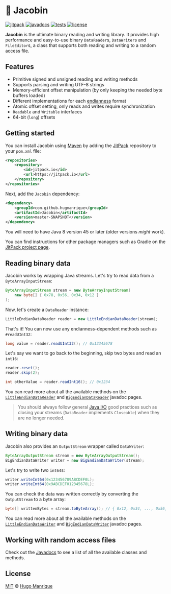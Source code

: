 # :electric_plug: Jacobin

[![jitpack][jitpack]][jitpack-url]
[![javadocs][javadocs]][javadocs-url]
[![tests][tests]][tests-url]
[![license][license]][license-url]

**Jacobin** is the ultimate binary reading and writing library. It provides high performance and easy-to-use 
binary `DataReader`s, `DataWriter`s and `FileEditor`s, a class that supports both reading and writing to a 
random access file.

## Features

- Primitive signed and unsigned reading and writing methods
- Supports parsing and writing UTF-8 strings
- Memory-efficient offset manipulation (by only keeping the needed byte buffers loaded) 
- Different implementations for each [endianness](https://en.wikipedia.org/wiki/Endianness) format
- Atomic offset setting, only reads and writes require synchronization
- `Readable` and `Writable` interfaces
- 64-bit (`long`) offsets

## Getting started

You can install Jacobin using [Maven](https://maven.apache.org/) by adding the [JitPack](https://jitpack.io/) repository to your `pom.xml` file:

```xml
<repositories>
    <repository>
        <id>jitpack.io</id>
        <url>https://jitpack.io</url>
    </repository>
</repositories>
```

Next, add the `Jacobin` dependency:

```xml
<dependency>
    <groupId>com.github.hugmanrique</groupId>
    <artifactId>Jacobin</artifactId>
    <version>master-SNAPSHOT</version>
</dependency>
```

You will need to have Java 8 version 45 or later (older versions _might_ work).

You can find instructions for other package managers such as Gradle on the [JitPack project page](https://jitpack.io/#hugmanrique/Jacobin).

## Reading binary data

Jacobin works by wrapping Java streams. Let's try to read data from a `ByteArrayInputStream`:

```java
ByteArrayInputStream stream = new ByteArrayInputStream(
    new byte[] { 0x78, 0x56, 0x34, 0x12 }
);
```

Now, let's create a `DataReader` instance:

```java
LittleEndianDataReader reader = new LittleEndianDataReader(stream);
```

That's it! You can now use any endianness-dependent methods such as `#readUInt32`:

```java
long value = reader.readUInt32(); // 0x12345678
```

Let's say we want to go back to the beginning, skip two bytes and read an `int16`:

```java
reader.reset();
reader.skip(2);

int otherValue = reader.readInt16(); // 0x1234
```

You can read more about all the available methods on the [`LittleEndianDataReader`](https://jitpack.io/com/github/hugmanrique/Jacobin/master-SNAPSHOT/javadoc/me/hugmanrique/jacobin/reader/LittleEndianDataReader.html) 
and [`BigEndianDataReader`](https://jitpack.io/com/github/hugmanrique/Jacobin/master-SNAPSHOT/javadoc/me/hugmanrique/jacobin/reader/BigEndianDataReader.html) javadoc pages.

> You should always follow general [Java I/O](https://docs.oracle.com/javase/tutorial/essential/io/) good practices such as closing your streams (`DataReader` implements `Closeable`) when they are no longer needed.

## Writing binary data

Jacobin also provides an `OutputStream` wrapper called `DataWriter`:

```java
ByteArrayOutputStream stream = new ByteArrayOutputStream();
BigEndianDataWriter writer = new BigEndianDataWriter(stream);
```

Let's try to write two `int64`s:

```java
writer.writeInt64(0x123456789ABCDEF0L);
writer.writeInt64(0x9ABCDEF012345678L);
```

You can check the data was written correctly by converting the `OutputStream` to a byte array:

```java
byte[] writtenBytes = stream.toByteArray(); // { 0x12, 0x34, ..., 0x56, 0x78 }
```

You can read more about all the available methods on the [`LittleEndianDataWriter`](https://jitpack.io/com/github/hugmanrique/Jacobin/master-SNAPSHOT/javadoc/me/hugmanrique/jacobin/writer/LittleEndianDataWriter.html) 
and [`BigEndianDataWriter`](https://jitpack.io/com/github/hugmanrique/Jacobin/master-SNAPSHOT/javadoc/me/hugmanrique/jacobin/writer/BigEndianDataWriter.html) javadoc pages.


## Working with random access files

Check out the [Javadocs][javadocs-url] to see a list of all the available classes and methods.

## License

[MIT](LICENSE) &copy; [Hugo Manrique](https://hugmanrique.me)

[jitpack]: https://jitpack.io/v/hugmanrique/Jacobin.svg
[jitpack-url]: https://jitpack.io/#hugmanrique/Jacobin
[javadocs]: https://img.shields.io/badge/javadocs-master--SNAPSHOT-green.svg
[javadocs-url]: https://jitpack.io/com/github/hugmanrique/Jacobin/master-SNAPSHOT/javadoc/
[tests]: https://img.shields.io/travis/hugmanrique/Jacobin/master.svg
[tests-url]: https://travis-ci.org/hugmanrique/Jacobin
[license]: https://img.shields.io/github/license/hugmanrique/Jacobin.svg
[license-url]: LICENSE